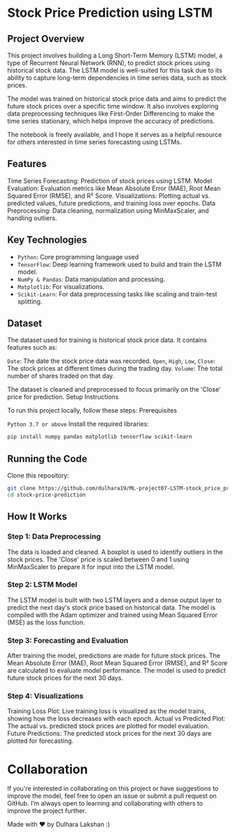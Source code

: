 # Stock Price Prediction using LSTM

## Project Overview

This project involves building a Long Short-Term Memory (LSTM) model, a type of Recurrent Neural Network (RNN), to predict stock prices using historical stock data. The LSTM model is well-suited for this task due to its ability to capture long-term dependencies in time series data, such as stock prices.

The model was trained on historical stock price data and aims to predict the future stock prices over a specific time window. It also involves exploring data preprocessing techniques like First-Order Differencing to make the time series stationary, which helps improve the accuracy of predictions.

The notebook is freely available, and I hope it serves as a helpful resource for others interested in time series forecasting using LSTMs.
## Features

Time Series Forecasting: Prediction of stock prices using LSTM.
Model Evaluation: Evaluation metrics like Mean Absolute Error (MAE), Root Mean Squared Error (RMSE), and R² Score.
Visualizations: Plotting actual vs. predicted values, future predictions, and training loss over epochs.
Data Preprocessing: Data cleaning, normalization using MinMaxScaler, and handling outliers.

## Key Technologies

- `Python`: Core programming language used
- `TensorFlow`: Deep learning framework used to build and train the LSTM model.
- `NumPy & Pandas`: Data manipulation and processing.
- `Matplotlib`: For visualizations.
- `Scikit-Learn`: For data preprocessing tasks like scaling and train-test splitting.

## Dataset

The dataset used for training is historical stock price data. It contains features such as:

`Date`: The date the stock price data was recorded.
`Open`, `High`, `Low`, `Close`: The stock prices at different times during the trading day.
`Volume`: The total number of shares traded on that day.

The dataset is cleaned and preprocessed to focus primarily on the 'Close' price for prediction.
Setup Instructions

To run this project locally, follow these steps:
Prerequisites

`Python 3.7 or above`
Install the required libraries:

  ```bash
  pip install numpy pandas matplotlib tensorflow scikit-learn
  ```

## Running the Code

Clone this repository:
  ```bash
  git clone https://github.com/dulhara19/ML-project07-LSTM-stock_price_prediction.git
  cd stock-price-prediction
  ```

## How It Works

### Step 1: Data Preprocessing

The data is loaded and cleaned. A boxplot is used to identify outliers in the stock prices.
The 'Close' price is scaled between 0 and 1 using MinMaxScaler to prepare it for input into the LSTM model.

### Step 2: LSTM Model

The LSTM model is built with two LSTM layers and a dense output layer to predict the next day's stock price based on historical data.
The model is compiled with the Adam optimizer and trained using Mean Squared Error (MSE) as the loss function.

### Step 3: Forecasting and Evaluation

After training the model, predictions are made for future stock prices. The Mean Absolute Error (MAE), Root Mean Squared Error (RMSE), and R² Score are calculated to evaluate model performance.
The model is used to predict future stock prices for the next 30 days.

### Step 4: Visualizations

Training Loss Plot: Live training loss is visualized as the model trains, showing how the loss decreases with each epoch.
Actual vs Predicted Plot: The actual vs. predicted stock prices are plotted for model evaluation.
Future Predictions: The predicted stock prices for the next 30 days are plotted for forecasting.


# Collaboration

If you're interested in collaborating on this project or have suggestions to improve the model, feel free to open an issue or submit a pull request on GitHub. I’m always open to learning and collaborating with others to improve the project further.

Made with ❤️ by Dulhara Lakshan :) 
